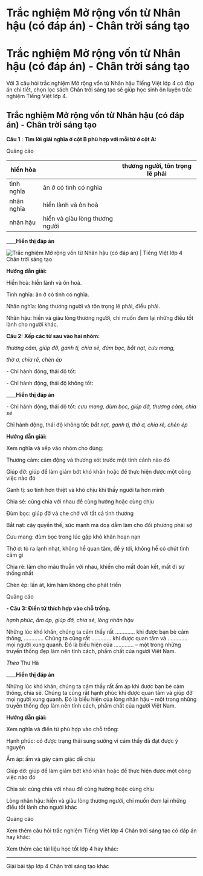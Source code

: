 # Trắc nghiệm Mở rộng vốn từ Nhân hậu (có đáp án) - Chân trời sáng tạo

# Trắc nghiệm Mở rộng vốn từ Nhân hậu (có đáp án) - Chân trời sáng tạo

Với 3 câu hỏi trắc nghiệm Mở rộng vốn từ Nhân hậu Tiếng Việt lớp 4 có đáp án chi tiết, chọn lọc sách Chân trời sáng tạo sẽ giúp học sinh ôn luyện trắc nghiệm Tiếng Việt lớp 4.

## Trắc nghiệm Mở rộng vốn từ Nhân hậu (có đáp án) - Chân trời sáng tạo

**Câu 1** : **Tìm lời giải nghĩa ở cột B phù hợp với mỗi từ ở cột A:**

Quảng cáo

hiền hòa |  | thương người, tôn trọng lẽ phải  
---|---|---  
tình nghĩa | ăn ở có tình có nghĩa  
nhân nghĩa | hiền lành và ôn hoà  
nhân hậu | hiền và giàu lòng thương người  
____**Hiển thị đáp án**

![Trắc nghiệm Mở rộng vốn từ Nhân hậu \(có đáp án\) | Tiếng Việt lớp 4 Chân trời sáng tạo](https://vietjack.com/tieng-viet-4-ct/images/trac-nghiem-luyen-tu-va-cau-mo-rong-von-tu-nhan-hau-249694.PNG)

**Hướng dẫn giải:**

Hiền hoà: hiền lành và ôn hoà.

Tình nghĩa: ăn ở có tình có nghĩa.

Nhân nghĩa: lòng thương người và tôn trọng lẽ phải, điều phải.

Nhân hậu: hiền và giàu lòng thương người, chỉ muốn đem lại những điều tốt lành cho người khác.

**Câu 2: Xếp các từ sau vào hai nhóm:**

_thương cảm, giúp đỡ, ganh tị, chia sẻ, đùm bọc, bắt nạt, cưu mang,_

_thờ ơ, chia rẽ, chèn ép_

\- Chỉ hành động, thái độ tốt: 

\- Chỉ hành động, thái độ không tốt:

____**Hiển thị đáp án**

\- Chỉ hành động, thái độ tốt: _cưu mang, đùm bọc, giúp đỡ, thương cảm, chia sẻ_

Chỉ hành động, thái độ không tốt: _bắt nạt, ganh tị, thờ ơ, chia rẽ, chèn ép_

**Hướng dẫn giải:**

Xem nghĩa và xếp vào nhóm cho đúng: 

Thương cảm: cảm động và thương xót trước một tình cảnh nào đó

Giúp đỡ: giúp để làm giảm bớt khó khăn hoặc để thực hiện được một công việc nào đó

Ganh tị: so tính hơn thiệt và khó chịu khi thấy người ta hơn mình

Chia sẻ: cùng chia với nhau để cùng hưởng hoặc cùng chịu

Đùm bọc: giúp đỡ và che chở với tất cả tình thương

Bắt nạt: cậy quyền thế, sức mạnh mà doạ dẫm làm cho đối phương phải sợ

Cưu mang: đùm bọc trong lúc gặp khó khăn hoạn nạn

Thờ ơ: tỏ ra lạnh nhạt, không hề quan tâm, để ý tới, không hề có chút tình cảm gì

Chia rẽ: làm cho mâu thuẫn với nhau, khiến cho mất đoàn kết, mất đi sự thống nhất

Chèn ép: lấn át, kìm hãm không cho phát triển

Quảng cáo

**\- Câu 3: Điền từ thích hợp vào chỗ trống.**

_hạnh phúc, ấm áp, giúp đỡ, chia sẻ, lòng nhân hậu_

Những lúc khó khăn, chúng ta cảm thấy rất …………. khi được bạn bè cảm thông, …………. Chúng ta cũng rất …………. khi được quan tâm và …………. mọi người xung quanh. Đó là biểu hiện của …………. – một trong những truyền thống đẹp làm nên tính cách, phẩm chất của người Việt Nam.

_Theo_ Thư Hà

____**Hiển thị đáp án**

Những lúc khó khăn, chúng ta cảm thấy rất ấm áp khi được bạn bè cảm thông, chia sẻ. Chúng ta cũng rất hạnh phúc khi được quan tâm và giúp đỡ mọi người xung quanh. Đó là biểu hiện của lòng nhân hậu – một trong những truyền thống đẹp làm nên tính cách, phẩm chất của người Việt Nam.

**Hướng dẫn giải:**

Xem nghĩa và điền từ phù hợp vào chỗ trống: 

Hạnh phúc: có được trạng thái sung sướng vì cảm thấy đã đạt được ý nguyện

Ấm áp: ấm và gây cảm giác dễ chịu

Giúp đỡ: giúp để làm giảm bớt khó khăn hoặc để thực hiện được một công việc nào đó

Chia sẻ: cùng chia với nhau để cùng hưởng hoặc cùng chịu

Lòng nhân hậu: hiền và giàu lòng thương người, chỉ muốn đem lại những điều tốt lành cho người khác

Quảng cáo

Xem thêm câu hỏi trắc nghiệm Tiếng Việt lớp 4 Chân trời sáng tạo có đáp án hay khác:

Xem thêm các tài liệu học tốt lớp 4 hay khác:

* * *

Giải bài tập lớp 4 Chân trời sáng tạo khác
